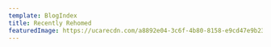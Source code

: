 ```yaml
---
template: BlogIndex
title: Recently Rehomed
featuredImage: https://ucarecdn.com/a8892e04-3c6f-4b80-8158-e9cd47e9b235/
---
```

